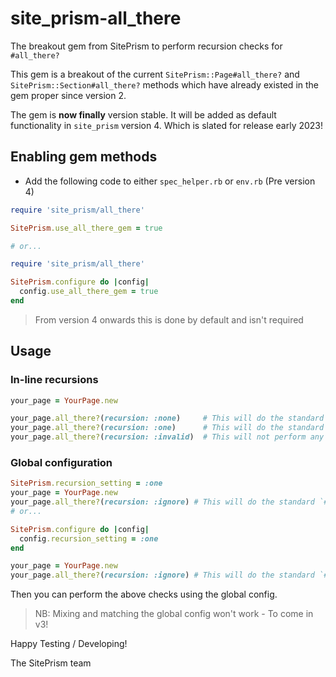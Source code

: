 # site_prism-all_there

The breakout gem from SitePrism to perform recursion checks for `#all_there?`

This gem is a breakout of the current `SitePrism::Page#all_there?` and `SitePrism::Section#all_there?`
methods which have already existed in the gem proper since version 2.

The gem is **now finally** version stable. It will be added as default
functionality in `site_prism` version 4. Which is slated for release early 2023!

## Enabling gem methods

- Add the following code to either `spec_helper.rb` or `env.rb` (Pre version 4)

```rb
require 'site_prism/all_there'

SitePrism.use_all_there_gem = true

# or...

require 'site_prism/all_there'

SitePrism.configure do |config|
  config.use_all_there_gem = true
end
```

> From version 4 onwards this is done by default and isn't required

## Usage

### In-line recursions

```rb
your_page = YourPage.new

your_page.all_there?(recursion: :none)     # This will do the standard `#all_there?` check on the current page
your_page.all_there?(recursion: :one)      # This will do the standard `#all_there?` check on the current page as well recursing into all `:section` or `:sections` objects and then doing the standard `#all_there?` check on those `Section` instances
your_page.all_there?(recursion: :invalid)  # This will not perform any checks and just throw an error message
```

### Global configuration

```rb
SitePrism.recursion_setting = :one
your_page = YourPage.new
your_page.all_there?(recursion: :ignore) # This will do the standard `#all_there?` check on the current page as well recursing into all `:section` or `:sections` objects and then doing the standard `#all_there?` check on those sections
# or...

SitePrism.configure do |config|
  config.recursion_setting = :one
end

your_page = YourPage.new
your_page.all_there?(recursion: :ignore) # This will do the standard `#all_there?` check on the current page as well recursing into all `:section` or `:sections` objects and then doing the standard `#all_there?` check on those `Section` instances
```

Then you can perform the above checks using the global config.

> NB: Mixing and matching the global config won't work - To come in v3!

Happy Testing / Developing!

The SitePrism team
